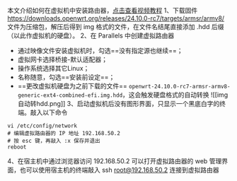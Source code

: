 本文介绍如何在虚拟机中安装路由器，[点击查看视频教程](https://www.youtube.com/watch?v=RW7MV4qlMUU&t=250s)
1、下载固件 https://downloads.openwrt.org/releases/24.10.0-rc7/targets/armsr/armv8/
文件为压缩包，解压后得到 img 格式的文件，在文件名结尾直接添加 .hdd 后缀（以此作虚拟机的硬盘）。
 2、在 Parallels 中创建虚拟路由器
- 通过映像文件安装虚拟机时，勾选==没有指定源也继续==；
- 虚拟网卡选择桥接-默认适配器；
- 操作系统选择其它Linux；
- 名称随意，勾选==安装前设定==；
- ==更改虚拟机硬盘为之前下载的文件== `openwrt-24.10.0-rc7-armsr-armv8-generic-ext4-combined-efi.img.hdd`，这会触发硬盘格式的自动转换 ![[img自动转hdd.png]]
3、启动虚拟机后没有图形界面，只显示一个黑底白字的终端。敲入以下命令
```shell
vi /etc/config/network
# 编辑虚拟路由器的 IP 地址 192.168.50.2
# 按 esc 键，再敲入 :x 保存并退出
reboot
```
4、在宿主机中通过浏览器访问 192.168.50.2 可以打开虚拟路由器的 web 管理界面，也可以使用宿主机的终端敲入 ssh root@192.168.50.2 连接到虚拟路由器